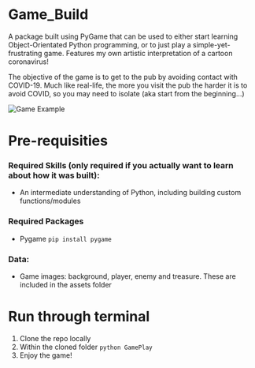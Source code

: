 # Game_Build

A package built using PyGame that can be used to either start learning Object-Orientated Python programming, or to just play a simple-yet-frustrating game. Features my own artistic interpretation of a cartoon coronavirus!

The objective of the game is to get to the pub by avoiding contact with COVID-19. Much like real-life, the more you visit the pub the harder it is to avoid COVID, so you may need to isolate (aka start from the beginning...)

![Game Example](https://github.com/pollyestewart/Pub_Game/blob/main/PygameExample.gif)


# Pre-requisities

### Required Skills (only required if you actually want to learn about how it was built):
- An intermediate understanding of Python, including building custom functions/modules


### Required Packages
- Pygame 
` pip install pygame `

### Data:
- Game images: background, player, enemy and treasure. These are included in the assets folder

# Run through terminal 
1. Clone the repo locally
2. Within the cloned folder `python GamePlay`
3. Enjoy the game!     




